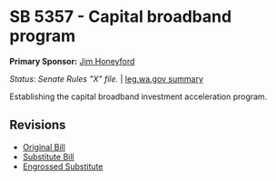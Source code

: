 # SB 5357 - Capital broadband program
**Primary Sponsor:** [Jim Honeyford](/person/leg/jim.honeyford.md)

*Status: Senate Rules "X" file.* | [leg.wa.gov summary](https://app.leg.wa.gov/billsummary?BillNumber=5357&Year=2021)

Establishing the capital broadband investment acceleration program.

## Revisions
* [Original Bill](1/)
* [Substitute Bill](S/)
* [Engrossed Substitute](S.E/)